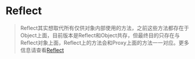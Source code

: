 # Reflect

> Reflect其实想取代所有仅供对象内部使用的方法，之前这些方法都存在于Object上面，目前版本是Reflect和Object共存，但最终目的只存在与Reflect对象上面，Reflect上的方法会和Proxy上面的方法一一对应。更多信息请查看[Reflect](http://es6.ruanyifeng.com/#docs/reflect)
